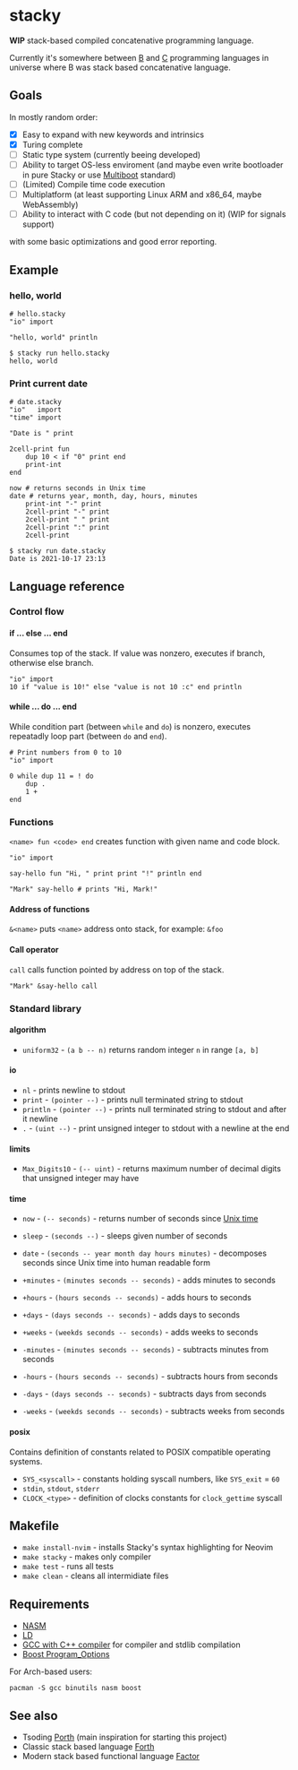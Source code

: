 # stacky

**WIP** stack-based compiled concatenative programming language.

Currently it's somewhere between [B](https://en.wikipedia.org/wiki/B_(programming_language)) and [C](https://en.wikipedia.org/wiki/C_(programming_language)) programming languages in universe where B was stack based concatenative language.

## Goals

In mostly random order:
- [x] Easy to expand with new keywords and intrinsics
- [x] Turing complete
- [ ] Static type system (currently beeing developed)
- [ ] Ability to target OS-less enviroment (and maybe even write bootloader in pure Stacky or use [Multiboot](https://www.gnu.org/software/grub/manual/multiboot/multiboot.html) standard)
- [ ] (Limited) Compile time code execution
- [ ] Multiplatform (at least supporting Linux ARM and x86\_64, maybe WebAssembly)
- [ ] Ability to interact with C code (but not depending on it) (WIP for signals support)

with some basic optimizations and good error reporting.

## Example
### hello, world
```
# hello.stacky
"io" import

"hello, world" println
```

```console
$ stacky run hello.stacky
hello, world
```

### Print current date
```
# date.stacky
"io"   import
"time" import

"Date is " print

2cell-print fun
	dup 10 < if "0" print end
	print-int
end

now # returns seconds in Unix time
date # returns year, month, day, hours, minutes
	print-int "-" print
	2cell-print "-" print
	2cell-print " " print
	2cell-print ":" print
	2cell-print
```

```console
$ stacky run date.stacky
Date is 2021-10-17 23:13
```

## Language reference

### Control flow

#### if ... else ... end

Consumes top of the stack. If value was nonzero, executes if branch, otherwise else branch.
```
"io" import
10 if "value is 10!" else "value is not 10 :c" end println
```

#### while ... do ... end

While condition part (between `while` and `do`) is nonzero, executes repeatadly loop part (between `do` and `end`).

```
# Print numbers from 0 to 10
"io" import

0 while dup 11 = ! do
	dup .
	1 +
end
```

### Functions

`<name> fun <code> end` creates function with given name and code block.

```
"io" import

say-hello fun "Hi, " print print "!" println end

"Mark" say-hello # prints "Hi, Mark!"
```

#### Address of functions

`&<name>` puts `<name>` address onto stack, for example: `&foo`

#### Call operator

`call` calls function pointed by address on top of the stack.

```
"Mark" &say-hello call
```

### Standard library

#### algorithm
- `uniform32` - `(a b -- n)` returns random integer `n` in range `[a, b]`

#### io
- `nl` - prints newline to stdout
- `print` - `(pointer --)` - prints null terminated string to stdout
- `println` - `(pointer --)` - prints null terminated string to stdout and after it newline
- `.` - `(uint --)` - print unsigned integer to stdout with a newline at the end

#### limits
- `Max_Digits10` - `(-- uint)` - returns maximum number of decimal digits that unsigned integer may have

#### time
- `now` - `(-- seconds)` - returns number of seconds since [Unix time](https://en.wikipedia.org/wiki/Unix_time)
- `sleep` - `(seconds --)` - sleeps given number of seconds
- `date` - `(seconds -- year month day hours minutes)` - decomposes seconds since Unix time into human readable form
- `+minutes` - `(minutes seconds -- seconds)` - adds minutes to seconds
- `+hours` - `(hours seconds -- seconds)` - adds hours to seconds
- `+days` - `(days seconds -- seconds)` - adds days to seconds
- `+weeks` - `(weekds seconds -- seconds)` - adds weeks to seconds

- `-minutes` - `(minutes seconds -- seconds)` - subtracts minutes from seconds
- `-hours` - `(hours seconds -- seconds)` - subtracts hours from seconds
- `-days` - `(days seconds -- seconds)` - subtracts days from seconds
- `-weeks` - `(weekds seconds -- seconds)` - subtracts weeks from seconds

#### posix

Contains definition of constants related to POSIX compatible operating systems.
- `SYS_<syscall>` - constants holding syscall numbers, like `SYS_exit` = `60`
- `stdin`, `stdout`, `stderr`
- `CLOCK_<type>` - definition of clocks constants for `clock_gettime` syscall

## Makefile
- `make install-nvim` - installs Stacky's syntax highlighting for Neovim
- `make stacky` - makes only compiler
- `make test` - runs all tests
- `make clean` - cleans all intermidiate files

## Requirements
- [NASM](https://nasm.us/)
- [LD](https://linux.die.net/man/1/ld)
- [GCC with C++ compiler](https://gcc.gnu.org/) for compiler and stdlib compilation
- [Boost Program\_Options](https://www.boost.org/)

For Arch-based users:
```shell
pacman -S gcc binutils nasm boost
```

## See also

- Tsoding [Porth](https://github.com/tsoding/porth) (main inspiration for starting this project)
- Classic stack based language [Forth](https://en.wikipedia.org/wiki/Forth_(programming_language))
- Modern stack based functional language [Factor](https://en.wikipedia.org/wiki/Factor_(programming_language))
